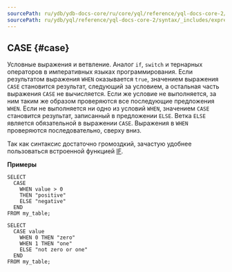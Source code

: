 ```yaml
---
sourcePath: ru/ydb/ydb-docs-core/ru/core/yql/reference/yql-docs-core-2/syntax/_includes/expressions/case.md
sourcePath: ru/ydb/yql/reference/yql-docs-core-2/syntax/_includes/expressions/case.md
---
```

## CASE {#case}

Условные выражения и ветвление. Аналог `if`, `switch` и тернарных операторов в императивных языках программирования.
Если результатом выражения `WHEN` оказывается `true`, значением выражения `CASE` становится результат,
следующий за условием, а остальная часть выражения `CASE` не вычисляется. Если же условие не выполняется,
за ним таким же образом проверяются все последующие предложения `WHEN`. Если не выполняется
ни одно из условий `WHEN`, значением `CASE` становится результат, записанный в предложении `ELSE`.
Ветка `ELSE` является обязательной в выражении `CASE`. Выражения в `WHEN` проверяются последовательно, сверху вниз.

Так как синтаксис достаточно громоздкий, зачастую удобнее пользоваться встроенной функцией [IF](../../../builtins/basic.md#if).

**Примеры**
``` yql
SELECT
  CASE
    WHEN value > 0
    THEN "positive"
    ELSE "negative"
  END
FROM my_table;
```

``` yql
SELECT
  CASE value
    WHEN 0 THEN "zero"
    WHEN 1 THEN "one"
    ELSE "not zero or one"
  END
FROM my_table;
```
